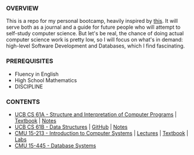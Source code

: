 ### OVERVIEW

This is a repo for my personal bootcamp, heavily inspired by [this](https://www.reddit.com/r/learnprogramming/comments/ortnef/a_super_harsh_guide_to_learning_computer_science/). It will serve both as a journal and a guide for future people who will attempt to self-study computer science. But let's be real, the chance of doing actual computer science work is pretty low, so I will focus on what's in demand: high-level Software Development and Databases, which I find fascinating.

### PREREQUISITES

- Fluency in English
- High School Mathematics
- DISCIPLINE

### CONTENTS

- [UCB CS 61A - Structure and Interpretation of Computer Programs](https://cs61a.org/) | [Textbook](http://composingprograms.com/) | [Notes](https://github.com/woadray/cs-bootcamp/blob/main/cs61a.md)
- [UCB CS 61B - Data Structures](https://sp21.datastructur.es/) | [GitHub](https://github.com/orgs/Berkeley-CS61B/repositories) | [Notes](https://github.com/woadray/cs-bootcamp/blob/main/cs61b.md)
- [CMU 15-213 - Introduction to Computer Systems](https://www.cs.cmu.edu/~213/) | [Lectures](https://scs.hosted.panopto.com/Panopto/Pages/Sessions/List.aspx#folderID=%22b96d90ae-9871-4fae-91e2-b1627b43e25e%22&maxResults=50&sortColumn=10&sortAscending=true) | [Textbook](http://csapp.cs.cmu.edu/3e/home.html) | [Labs](http://csapp.cs.cmu.edu/3e/labs.html)
- [CMU 15-445 - Database Systems](https://15445.courses.cs.cmu.edu/fall2022/)
